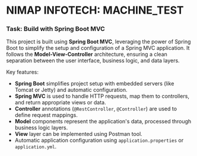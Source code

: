 # NIMAP INFOTECH: MACHINE_TEST

### Task: Build with Spring Boot MVC

This project is built using **Spring Boot MVC**, leveraging the power of Spring Boot to simplify the setup and configuration of a Spring MVC application. It follows the **Model-View-Controller** architecture, ensuring a clean separation between the user interface, business logic, and data layers.

Key features:
- **Spring Boot** simplifies project setup with embedded servers (like Tomcat or Jetty) and automatic configuration.
- **Spring MVC** is used to handle HTTP requests, map them to controllers, and return appropriate views or data.
- **Controller** annotations (`@RestController`, `@Controller`) are used to define request mappings.
- **Model** components represent the application's data, processed through business logic layers.
- **View** layer can be implemented using Postman tool.
- Automatic application configuration using `application.properties` or `application.yml`.
